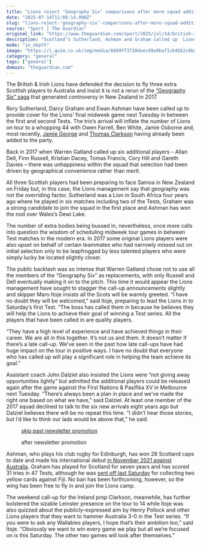 ```yaml
---
title: "Lions reject ‘Geography Six’ comparisons after more squad additions before Wallabies Test"
date: "2025-07-14T11:08:14.000Z"
slug: "lions-reject-'geography-six'-comparisons-after-more-squad-additions-before-wallabies-test"
source: "Sport | The Guardian"
original_link: "https://www.theguardian.com/sport/2025/jul/14/british-irish-lions-squad-rory-sutherland-ewan-ashman-darcy-graham"
description: "Scotland’s Sutherland, Ashman and Graham called up  Lions squad on tour of Australia now features 44 players  The British & Irish Lions have defended the decision to fly three extra Scottish players to Australia and insist it is not a rerun of the “Geography Six” saga that generated controversy in New Zealand in 2017. Rory Sutherland, Darcy Graham and Ewan Ashman have been called up to provide cover for the Lions’ final midweek game next Tuesday in between the first and second Tests. The trio’s arrival will inflate the number of Lions on tour to a whopping 44 with Owen Farrell, Ben White, Jamie Osborne and, most recently, Jamie George and Thomas Clarkson having already been added to the party.  Continue reading..."
mode: "in_depth"
image: "https://i.guim.co.uk/img/media/6669ff3720daec09a9baf1cb4bb2c6baced9c386/589_260_1305_1044/master/1305.jpg?width=1200&height=630&quality=85&auto=format&fit=crop&overlay-align=bottom%2Cleft&overlay-width=100p&overlay-base64=L2ltZy9zdGF0aWMvb3ZlcmxheXMvdGctZGVmYXVsdC5wbmc&enable=upscale&s=79edd216f3ef091cee8597ad7831ec65"
category: "general"
tags: ["general"]
domain: "theguardian.com"
---
```

<div id="readability-page-1" class="page"><div id="maincontent"><p>The British &amp; Irish Lions have defended the decision to fly three extra Scottish players to Australia and insist it is not a rerun of the <a href="https://www.theguardian.com/sport/2017/jun/28/lions-geography-six-rugby-union-new-zealand-game-time-finn-russell-alan-dell" data-link-name="in body link">“Geography Six” saga</a> that generated controversy in New Zealand in 2017.</p><p>Rory Sutherland, Darcy Graham and Ewan Ashman have been called up to provide cover for the Lions’ final midweek game next Tuesday in between the first and second Tests. The trio’s arrival will inflate the number of Lions on tour to a whopping 44 with Owen Farrell, Ben White, Jamie Osborne and, most recently, <a href="https://www.theguardian.com/sport/2025/jul/12/jamie-george-lions-luke-cowan-dickie-garry-ringrose-first-australia-test" data-link-name="in body link">Jamie George</a> and <a href="https://www.theguardian.com/sport/2025/jul/13/rugby-union-lions-andy-farrell-australia-joe-schmidt-ian-foster" data-link-name="in body link">Thomas Clarkson</a> having already been added to the party.</p><p>Back in 2017 when Warren Gatland called up six additional players – Allan Dell, Finn Russell, Kristian Dacey, Tomas Francis, Cory Hill and Gareth Davies – there was unhappiness within the squad that selection had been driven by geographical convenience rather than merit.</p><figure id="d20f5063-4484-45a1-9067-7205dbaa45b2" data-spacefinder-role="richLink" data-spacefinder-type="model.dotcomrendering.pageElements.RichLinkBlockElement"><gu-island name="RichLinkComponent" priority="feature" deferuntil="idle" props="{&quot;richLinkIndex&quot;:3,&quot;element&quot;:{&quot;_type&quot;:&quot;model.dotcomrendering.pageElements.RichLinkBlockElement&quot;,&quot;prefix&quot;:&quot;Related: &quot;,&quot;text&quot;:&quot;Jamie George called up as Lions lose Cowan-Dickie and Ringrose for first Australia Test&quot;,&quot;elementId&quot;:&quot;d20f5063-4484-45a1-9067-7205dbaa45b2&quot;,&quot;role&quot;:&quot;richLink&quot;,&quot;url&quot;:&quot;https://www.theguardian.com/sport/2025/jul/12/jamie-george-lions-luke-cowan-dickie-garry-ringrose-first-australia-test&quot;},&quot;ajaxUrl&quot;:&quot;https://api.nextgen.guardianapps.co.uk&quot;,&quot;format&quot;:{&quot;design&quot;:0,&quot;display&quot;:0,&quot;theme&quot;:2}}"></gu-island></figure><p>All three Scottish players had been preparing to face Samoa in New Zealand on Friday but, in this case, the Lions management say that geography was not the overriding factor. Sutherland was a Lion in South Africa four years ago where he played in six matches including two of the Tests, Graham was a strong candidate to join the squad in the first place and Ashman has won the nod over Wales’s Dewi Lake.</p><p>The number of extra bodies being bussed in, nevertheless, once more calls into question the wisdom of scheduling midweek tour games in between Test matches in the modern era. In 2017 some original Lions players were also upset on behalf of certain teammates who had narrowly missed out on initial selection only to be leapfrogged by less talented players who were simply lucky be located slightly closer.</p><p>The public backlash was so intense that Warren Gatland chose not to use all the members of the “Geography Six” as replacements, with only Russell and Dell eventually making it on to the pitch. This time it would appear the Lions management have sought to stagger the call-up announcements slightly and skipper Maro Itoje insists all the Scots will be warmly greeted. “I have no doubt they will be welcomed,” said Itoje, preparing to lead the Lions in to Saturday’s first Test. “The boss has called them in because he believes they will help the Lions to achieve their goal of winning a Test series. All the players that have been called in are quality players.</p><p>“They have a high level of experience and have achieved things in their career. We are all in this together. It’s not us and them. It doesn’t matter if there’s a late call-up. We’ve seen in the past how late call-ups have had huge impact on the tour in positive ways. I have no doubt that everyone who has called up will play a significant role in helping the team achieve its goal.”</p><p>Assistant coach John Dalziel also insisted the Lions were “not giving away opportunities lightly” but admitted the additional players could be released again after the game against the First Nations &amp; Pasifika XV in Melbourne next Tuesday. “There’s always been a plan in place and we’ve made the right one based on what we have,” said Dalziel. At least one member of the 2017 squad declined to talk to the six new arrivals eight years ago but Dalziel believes there will be no repeat this time. “I didn’t hear those stories, but I’d like to think our lads would be above that,” he said.</p><figure data-spacefinder-role="inline" data-spacefinder-type="model.dotcomrendering.pageElements.NewsletterSignupBlockElement"><a data-ignore="global-link-styling" href="#EmailSignup-skip-link-9">skip past newsletter promotion</a><p id="EmailSignup-skip-link-9" tabindex="0" aria-label="after newsletter promotion" role="note">after newsletter promotion</p></figure><p>Ashman, who plays his club rugby for Edinburgh, has won 28 Scotland caps to date and made his international debut <a href="https://www.theguardian.com/sport/2021/nov/07/scotland-australia-autumn-international-rugby-union-match-report" data-link-name="in body link">in November 2021 against Australia</a>. Graham has played for Scotland for seven years and has scored 31 tries in 47 Tests, although he was <a href="https://www.theguardian.com/sport/2025/jul/12/rugby-union-wales-japan-scotland-fiji-france-all-blacks" data-link-name="in body link">sent off last Saturday</a> for collecting two yellow cards against Fiji. No ban has been forthcoming, however, so the wing has been free to fly in and join the Lions camp.</p><p>The weekend call-up for the Ireland prop Clarkson, meanwhile, has further bolstered the sizable Leinster presence on the tour to 14 while Itoje was also quizzed about the publicly-expressed aim by Henry Pollock and other Lions players that they want to hammer Australia 3-0 in the Test series. “If you were to ask any Wallabies players, I hope that’s their ambition too,” said Itoje. “Obviously we want to win every game we play but all we’re focused on is this Saturday. The other two games will look after themselves.”</p></div></div>